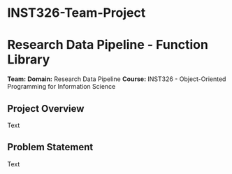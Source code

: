 # INST326-Team-Project

# Research Data Pipeline - Function Library

**Team:**
**Domain:** Research Data Pipeline 
**Course:** INST326 - Object-Oriented Programming for Information Science  

## Project Overview

Text

## Problem Statement

Text
